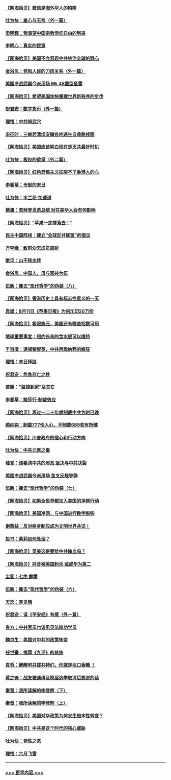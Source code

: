 #### [【网海拾贝】微信是海外华人的陷阱](../pages/nsc993/n12338868.md?t=08182202) 
#### [吐为快：雄心与无奈（外一篇）](../pages/nsc993/n12338132.md?t=08182202) 
#### [梁晓辉：我渴望中国宗教信仰自由的到来](../pages/nsc993/n12336657.md?t=08182202) 
#### [李明心：真实的民意](../pages/nsc993/n12336089.md?t=08182202) 
#### [【网海拾贝】美国不会容忍中共统治全球的野心](../pages/nsc993/n12336063.md?t=08182202) 
#### [金浴凤：党和人民的刀肉关系（外一篇）](../pages/nsc993/n12335834.md?t=08182202) 
#### [美国冷战武器今派用场 Mk 48重型鱼雷](../pages/nsc993/n12335354.md?t=08182202) 
#### [【网海拾贝】希望美国加快重建世界新秩序的步伐](../pages/nsc993/n12334224.md?t=08182202) 
#### [祝君安：数字货币（外一篇）](../pages/nsc993/n12334186.md?t=08182202) 
#### [理悟：中共祸武穴](../pages/nsc993/n12333962.md?t=08182202) 
#### [宋征时：三峡若溃坝安徽各地逃生自救路线图](../pages/nsc993/n12332450.md?t=08182202) 
#### [【网海拾贝】美国应该明白现在是灭共最好时机](../pages/nsc993/n12332313.md?t=08182202) 
#### [吐为快：极权的欲望（外二篇）](../pages/nsc993/n12332089.md?t=08182202) 
#### [【网海拾贝】红色恐怖主义征服不了香港人的心](../pages/nsc993/n12329296.md?t=08182202) 
#### [李春草：专制的末日](../pages/nsc993/n12329079.md?t=08182202) 
#### [吐为快：木兰花‧加速道](../pages/nsc993/n12327366.md?t=08182202) 
#### [拂潇：若拜登当选总统 对在美华人会有何影响](../pages/nsc993/n12295996.md?t=08182202) 
#### [【网海拾贝】“苹果一定撑落去！”](../pages/nsc993/n12326784.md?t=08182202) 
#### [民主中国阵线：建立“全球反共联盟”的倡议](../pages/nsc993/n12324177.md?t=08182202) 
#### [万李缘：致前众志成员周庭](../pages/nsc993/n12324635.md?t=08182202) 
#### [歌词：山不转水转](../pages/nsc993/n12324599.md?t=08182202) 
#### [金浴凤：中国人，毋与邪共为伍](../pages/nsc993/n12324257.md?t=08182202) 
#### [伍新：撕去“现代哲学”的伪装（八）](../pages/nsc993/n12324188.md?t=08182202) 
#### [【网海拾贝】香港历史上具有标志性意义的一天](../pages/nsc993/n12324021.md?t=08182202) 
#### [袁斌：8月11日《苹果日报》为何加印20万份](../pages/nsc993/n12323955.md?t=08182202) 
#### [【网海拾贝】极限施压，美国还有哪些招数可用](../pages/nsc993/n12322512.md?t=08182202) 
#### [地球重要事宜：纽约长岛的含水层可以维持](../pages/nsc993/n12321844.md?t=08182202) 
#### [千百度：逮捕黎智英，中共再现纳粹的疯狂](../pages/nsc993/n12321777.md?t=08182202) 
#### [理悟：末日择路](../pages/nsc993/n12320812.md?t=08182202) 
#### [祝君安：危急存亡之秋](../pages/nsc993/n12320795.md?t=08182202) 
#### [苦胆：“监控到家”及其它](../pages/nsc993/n12320751.md?t=08182202) 
#### [李春草：踏莎行·制裁效应](../pages/nsc993/n12318290.md?t=08182202) 
#### [【网海拾贝】再过一二十年想制裁中共为时已晚](../pages/nsc993/n12318195.md?t=08182202) 
#### [颜纯钩：制裁777快人心，不制裁689若有所憾](../pages/nsc993/n12316912.md?t=08182202) 
#### [【网海拾贝】川普政府的信心和行动方向](../pages/nsc993/n12316673.md?t=08182202) 
#### [吐为快：中共元素之毒](../pages/nsc993/n12316547.md?t=08182202) 
#### [陆言：请看清中共的邪恶 坚决与中共决裂](../pages/nsc993/n12315784.md?t=08182202) 
#### [美国冷战武器今派用场 鱼叉反舰导弹](../pages/nsc993/n12316258.md?t=08182202) 
#### [伍新：撕去“现代哲学”的伪装（七）](../pages/nsc993/n12315846.md?t=08182202) 
#### [【网海拾贝】如果全世界都加入美国的净网行动](../pages/nsc993/n12315588.md?t=08182202) 
#### [【网海拾贝】美国净网，与中国进行数字脱钩](../pages/nsc993/n12312813.md?t=08182202) 
#### [谢燕益：反对终身制应成为文明世界共识！](../pages/nsc993/n12310465.md?t=08182202) 
#### [投书：蔡莉如何处理？](../pages/nsc993/n12310224.md?t=08182202) 
#### [【网海拾贝】英美这是要给中共输血吗？](../pages/nsc993/n12307646.md?t=08182202) 
#### [【网海拾贝】抖音被美国封杀 或成华为第二](../pages/nsc993/n12305277.md?t=08182202) 
#### [尘客：七绝 霹雳](../pages/nsc993/n12304053.md?t=08182202) 
#### [伍新：撕去“现代哲学”的伪装（六）](../pages/nsc993/n12303243.md?t=08182202) 
#### [天逸：喜见晴](../pages/nsc993/n12303226.md?t=08182202) 
#### [祝君安：读《平安经》有感（外一篇）](../pages/nsc993/n12303170.md?t=08182202) 
#### [良方：中共官员也该见见法轮功学员](../pages/nsc993/n12302985.md?t=08182202) 
#### [魏京生：美国对中共的政策转变](../pages/nsc993/n12302929.md?t=08182202) 
#### [任世豪：推荐《九评》的总统](../pages/nsc993/n12302838.md?t=08182202) 
#### [袁哲：醒醒吧共谍共特们，你就是块口香糖 ！](../pages/nsc993/n12302678.md?t=08182202) 
#### [黄之锋：战友被通缉及换届选举取消后想说的话](../pages/nsc993/n12302681.md?t=08182202) 
#### [秦晋：我所读解的李登辉（下）](../pages/nsc993/n12302171.md?t=08182202) 
#### [秦晋：我所读解的李登辉（上）](../pages/nsc993/n12301979.md?t=08182202) 
#### [【网海拾贝】美国对华政策为何发生根本性转变？](../pages/nsc993/n12302091.md?t=08182202) 
#### [【网海拾贝】中共是这个时代的核心威胁](../pages/nsc993/n12300541.md?t=08182202) 
#### [吐为快：党性之恶](../pages/nsc993/n12300263.md?t=08182202) 
#### [理悟：六月飞雪](../pages/nsc993/n12300243.md?t=08182202) 

----
#### [ >>> 更早内容 <<< ](../indexes/nsc993-earlier.md)

